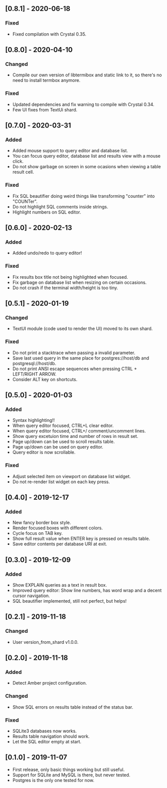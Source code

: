 ## [0.8.1] - 2020-06-18
### Fixed
- Fixed compilation with Crystal 0.35.

## [0.8.0] - 2020-04-10
### Changed
- Compile our own version of libtermibox and static link to it, so there's no need to install termbox anymore.

### Fixed
- Updated dependencies and fix warning to compile with Crystal 0.34.
- Few UI fixes from TextUi shard.

## [0.7.0] - 2020-03-31
### Added
- Added mouse support to query editor and database list.
- You can focus query editor, database list and results view with a mouse click.
- Do not show garbage on screen in some ocasions when viewing a table result cell.

### Fixed
- Fix SQL beautifier doing weird things like transforming "counter" into "COUNTer".
- Do not highlight SQL comments inside strings.
- Highlight numbers on SQL editor.

## [0.6.0] - 2020-02-13
### Added
- Added undo/redo to query editor!

### Fixed
- Fix results box title not being highlighted when focused.
- Fix garbage on database list when resizing on certain occasions.
- Do not crash if the terminal width/height is too tiny.

## [0.5.1] - 2020-01-19
### Changed
- TextUI module (code used to render the UI) moved to its own shard.

### Fixed
- Do not print a stacktrace when passing a invalid parameter.
- Save last used query in the same place for postgres://host/db and postgresql://host/db.
- Do not print ANSI escape sequences when pressing CTRL + LEFT/RIGHT ARROW.
- Consider ALT key on shortcuts.

## [0.5.0] - 2020-01-03
### Added
- Syntax highlighting!!
- When query editor focused, CTRL+L clear editor.
- When query editor focused, CTRL+/ comment/uncomment lines.
- Show query excetuion time and number of rows in result set.
- Page up/down can be used to scroll results table.
- Page up/down can be used on query editor.
- Query editor is now scrollable.

### Fixed
- Adjust selected item on viewport on database list widget.
- Do not re-render list widget on each key press.

## [0.4.0] - 2019-12-17
### Added
- New fancy border box style.
- Render focused boxes with different colors.
- Cycle focus on TAB key.
- Show full result value when ENTER key is pressed on results table.
- Save editor contents per database URI at exit.

## [0.3.0] - 2019-12-09
### Added
- Show EXPLAIN queries as a text in result box.
- Improved query editor: Show line numbers, has word wrap and a decent cursor navigation.
- SQL beautifier implemented, still not perfect, but helps!

## [0.2.1] - 2019-11-18
### Changed
- User version_from_shard v1.0.0.

## [0.2.0] - 2019-11-18
### Added
- Detect Amber project configuration.

### Changed
- Show SQL errors on results table instead of the status bar.

### Fixed
- SQLite3 databases now works.
- Results table navigation should work.
- Let the SQL editor empty at start.

## [0.1.0] - 2019-11-07

- First release, only basic things working but still useful.
- Support for SQLite and MySQL is there, but never tested.
- Postgres is the only one tested for now.
